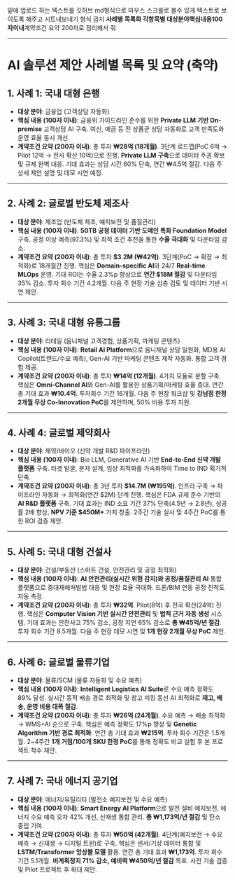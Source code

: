 밑에 업로드 하는 텍스트를 깃허브 md형식으로 마우스 스크롤로 볼수 있게 텍스트로 보이도록 해주고 시트내보내기 형식 금지 **사례별 목록화 **각항목별 대상분야**핵심내용100자이내**계약조건 요약 200자로 정리해서 줘 

---

# AI 솔루션 제안 사례별 목록 및 요약 (축약)

## 1. 사례 1: 국내 대형 은행
* **대상 분야**: 금융업 (고객상담 자동화)
* **핵심 내용 (100자 이내)**:
    금융위 가이드라인 준수를 위한 **Private LLM 기반 On-premise** 고객상담 AI 구축. 여신, 예금 등 전 상품군 상담 자동화로 고객 만족도와 운영 효율 동시 개선.
* **계약조건 요약 (200자 이내)**:
    총 투자 **₩28억 (18개월)**. 3단계 로드맵(PoC 6억 $\rightarrow$ Pilot 12억 $\rightarrow$ 전사 확산 10억)으로 진행. **Private LLM 구축**으로 데이터 주권 확보 및 규제 완벽 대응. 기대 효과는 상담 시간 60% 단축, 연간 ₩4.5억 절감. 다음 주 상세 제안 설명 및 데모 시연 예정.

***

## 2. 사례 2: 글로벌 반도체 제조사
* **대상 분야**: 제조업 (반도체 제조, 예지보전 및 품질관리)
* **핵심 내용 (100자 이내)**:
    **50TB 공정 데이터 기반 도메인 특화 Foundation Model** 구축. 공정 이상 예측(97.3%) 및 최적 조건 추천을 통한 **수율 극대화** 및 다운타임 감소.
* **계약조건 요약 (200자 이내)**:
    총 투자 **\$3.2M (₩42억)**. 3단계(PoC $\rightarrow$ 확장 $\rightarrow$ 최적화)로 18개월간 진행. 핵심은 **Domain-specific AI**와 24/7 **Real-time MLOps** 운영. 기대 ROI는 수율 2.3%p 향상으로 **연간 \$18M 절감** 및 다운타임 35% 감소. 투자 회수 기간 4.2개월. 다음 주 현장 기술 심층 검토 및 데이터 기반 시연 제안.

***

## 3. 사례 3: 국내 대형 유통그룹
* **대상 분야**: 리테일 (옴니채널 고객경험, 상품기획, 마케팅 콘텐츠)
* **핵심 내용 (100자 이내)**:
    **Retail AI Platform**으로 옴니채널 상담 일원화, MD용 AI Copilot(트렌드/수요 예측), Gen-AI 기반 마케팅 콘텐츠 제작 자동화. 통합 고객 경험 제공.
* **계약조건 요약 (200자 이내)**:
    총 투자 **₩14억 (12개월)**. 4가지 모듈로 분할 구축. 핵심은 **Omni-Channel AI**와 Gen-AI를 활용한 상품기획/마케팅 효율 증대. 연간 총 기대 효과 **₩10.4억**. 투자회수 기간 16개월. 다음 주 현장 워크샵 및 **강남점 한정 2개월 무상 Co-Innovation PoC**를 제안하며, 50% 비용 투자 지원.

***

## 4. 사례 4: 글로벌 제약회사
* **대상 분야**: 제약/바이오 (신약 개발 R&D 파이프라인)
* **핵심 내용 (100자 이내)**:
    Bio LLM, Generative AI 기반 **End-to-End 신약 개발 플랫폼** 구축. 타겟 발굴, 분자 설계, 임상 최적화를 가속화하여 Time to IND 획기적 단축.
* **계약조건 요약 (200자 이내)**:
    총 3년 투자 **\$14.7M (₩195억)**. 인프라 구축 $\rightarrow$ 파이프라인 자동화 $\rightarrow$ 최적화(연간 \$2M) 단계 진행. 핵심은 FDA 규제 준수 기반의 **AI R&D 플랫폼** 구축. 기대 효과는 IND 소요 기간 37% 단축(4.5년 $\rightarrow$ 2.8년), 성공률 2배 향상, **NPV 기준 \$450M+** 가치 창출. 2주간 기술 실사 및 4주간 PoC를 통한 ROI 검증 제안.

***

## 5. 사례 5: 국내 대형 건설사
* **대상 분야**: 건설/부동산 (스마트 건설, 안전관리 및 공정 최적화)
* **핵심 내용 (100자 이내)**:
    **AI 안전관리(실시간 위험 감지)와 공정/품질관리 AI** 통합 플랫폼으로 중대재해처벌법 대응 및 현장 효율 극대화. 드론/BIM 연동 공정 진척도 자동 측정.
* **계약조건 요약 (200자 이내)**:
    총 투자 **₩32억**. Pilot(8억) 후 전국 확산(24억) 진행. 핵심은 **Computer Vision 기반 실시간 안전관리** 및 **법적 근거 자동 생성** 시스템. 기대 효과는 안전사고 75% 감소, 공정 지연 65% 감소로 **총 ₩45억/년 절감**. 투자 회수 기간 8.5개월. 다음 주 현장 데모 시연 및 **1개 현장 2개월 무상 PoC** 제안.

***

## 6. 사례 6: 글로벌 물류기업
* **대상 분야**: 물류/SCM (물류 자동화 및 수요 예측)
* **핵심 내용 (100자 이내)**:
    **Intelligent Logistics AI Suite**로 수요 예측 정확도 89% 달성. 실시간 동적 배송 경로 최적화 및 창고 피킹 동선 AI 최적화로 **재고, 배송, 운영 비용 대폭 절감**.
* **계약조건 요약 (200자 이내)**:
    총 투자 **₩26억 (24개월)**. 수요 예측 $\rightarrow$ 배송 최적화 $\rightarrow$ WMS+AI 순으로 구축. 핵심은 예측 정확도 17%p 향상 및 **Genetic Algorithm 기반 경로 최적화**. 연간 총 기대 효과 **₩215억**. 투자 회수 기간은 1.5개월. 2~4주간 **1개 거점/100개 SKU 한정 PoC**를 통해 정확도 비교 실험 후 본 프로젝트 착수 제안.

***

## 7. 사례 7: 국내 에너지 공기업
* **대상 분야**: 에너지/유틸리티 (발전소 예지보전 및 수요 예측)
* **핵심 내용 (100자 이내)**:
    **Smart Energy AI Platform**으로 발전 설비 예지보전, 에너지 수요 예측 오차 42% 개선, 신재생 통합 관리. **총 ₩1,173억/년 절감** 및 탄소 중립 기여.
* **계약조건 요약 (200자 이내)**:
    총 투자 **₩50억 (42개월)**. 4단계(예지보전 $\rightarrow$ 수요 예측 $\rightarrow$ 신재생 $\rightarrow$ 디지털 트윈)로 구축. 핵심은 센서/기상 데이터 통합 및 **LSTM/Transformer 앙상블 모델** 활용. 연간 총 기대 효과 **₩1,173억**. 투자 회수 기간 5.1개월. **비계획정지 71% 감소, 예비력 ₩450억/년 절감** 목표. 사전 기술 검증 및 Pilot 프로젝트 후 확대 제안.